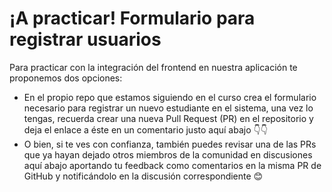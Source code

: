 ¡A practicar! Formulario para registrar usuarios
================================================

Para practicar con la integración del frontend en nuestra aplicación te proponemos dos opciones:

*   En el propio repo que estamos siguiendo en el curso crea el formulario necesario para registrar un nuevo estudiante en el sistema, una vez lo tengas, recuerda crear una nueva Pull Request (PR) en el repositorio y deja el enlace a éste en un comentario justo aquí abajo 👇👇
*   O bien, si te ves con confianza, también puedes revisar una de las PRs que ya hayan dejado otros miembros de la comunidad en discusiones aquí abajo aportando tu feedback como comentarios en la misma PR de GitHub y notificándolo en la discusión correspondiente 😊